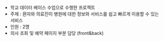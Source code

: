- 학교 데이터 베이스 수업으로 수행한 프로젝트
- 주제 : 환자와 의료진이 병원에 대한 정보와 서비스를 쉽고 빠르게 이용할 수 있는 서비스
- 인원 : 2명
- 의사 조회 및 예약 페이지 부분 담당 (front&back)
